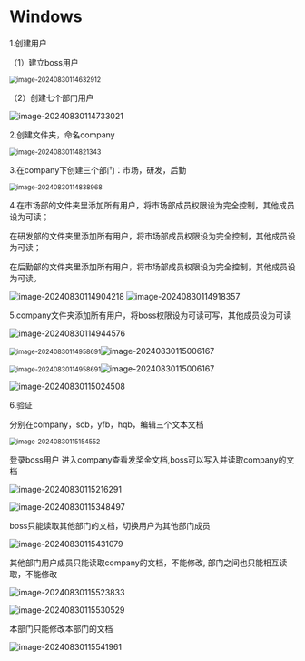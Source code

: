 # Windows

1.创建用户

  （1）建立boss用户

<img src="image-20240830114632912.png" alt="image-20240830114632912" style="zoom:80%;" />

  （2）创建七个部门用户

![image-20240830114733021](image-20240830114733021.png)



2.创建文件夹，命名company

<img src="image-20240830114821343.png" alt="image-20240830114821343" style="zoom:80%;" />

3.在company下创建三个部门：市场，研发，后勤

<img src="image-20240830114838968.png" alt="image-20240830114838968" style="zoom:80%;" />

4.在市场部的文件夹里添加所有用户，将市场部成员权限设为完全控制，其他成员设为可读；

在研发部的文件夹里添加所有用户，将市场部成员权限设为完全控制，其他成员设为可读；

在后勤部的文件夹里添加所有用户，将市场部成员权限设为完全控制，其他成员设为可读。

<img src="image-20240830114904218.png" alt="image-20240830114904218"  />

<img src="image-20240830114918357.png" alt="image-20240830114918357"  />



5.company文件夹添加所有用户，将boss权限设为可读可写，其他成员设为可读

<img src="image-20240830114944576.png" alt="image-20240830114944576"  />

<img src="image-20240830114958691.png" alt="image-20240830114958691" style="zoom:80%;" />![image-20240830115006167](image-20240830115006167.png)



<img src="image-20240830114958691.png" alt="image-20240830114958691" style="zoom:80%;" />![image-20240830115006167](image-20240830115006167.png)

<img src="image-20240830115024508.png" alt="image-20240830115024508"  />



6.验证

分别在company，scb，yfb，hqb，编辑三个文本文档

<img src="image-20240830115154552.png" alt="image-20240830115154552" style="zoom:80%;" />

登录boss用户 进入company查看发奖金文档,boss可以写入并读取company的文档

![image-20240830115216291](image-20240830115216291.png)



![image-20240830115348497](image-20240830115348497.png)

boss只能读取其他部门的文档，切换用户为其他部门成员

![image-20240830115431079](image-20240830115431079.png)

其他部门用户成员只能读取company的文档，不能修改, 部门之间也只能相互读取，不能修改 

![image-20240830115523833](image-20240830115523833.png)

![image-20240830115530529](image-20240830115530529.png)

本部门只能修改本部门的文档

![image-20240830115541961](image-20240830115541961.png)

